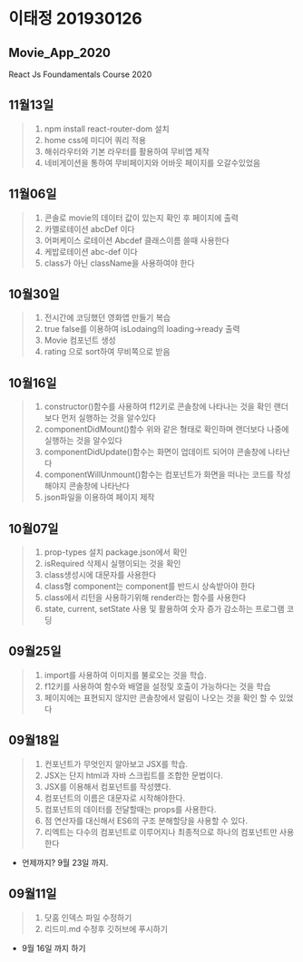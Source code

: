 # 이태정 201930126
## Movie_App_2020

React Js Foundamentals Course 2020
## 11월13일
>1.  npm install react-router-dom 설치
>2.  home css에 미디어 쿼리 적용
>3.  해쉬라우터와 기본 라우터를 활용하여 무비앱 제작
>4.  네비게이션을 통하여 무비페이지와 어바웃 페이지를 오갈수있었음


## 11월06일
>1.  콘솔로 movie의 데이터 값이 있는지 확인 후 페이지에 출력 
>2.  카멜로테이션 abcDef 이다
>3.  어퍼케이스 로테이션 Abcdef 클래스이름 쓸때 사용한다
>4.  케밥로테이션 abc-def 이다
>5.  class가 아닌 className을 사용하여야 한다


## 10월30일
>1.  전시간에 코딩했던 영화앱 만들기 복습
>2.  true false를 이용하여 isLodaing의  loading->ready 출력 
>3.  Movie 컴포넌트 생성
>4.  rating 으로 sort하여 무비쪽으로 받음


## 10월16일
>1.  constructor()함수를 사용하여 f12키로 콘솔창에 나타나는 것을 확인 랜더보다 먼저 실행하는 것을 알수있다
>2.  componentDidMount()함수 위와 같은 형태로 확인하며 랜더보다 나중에 실행하는 것을 알수있다
>3.  componentDidUpdate()함수는 화면이 업데이트 되어야 콘솔창에 나타난다
>4.  componentWillUnmount()함수는 컴포넌트가 화면을 떠나는 코드를 작성 해야지 콘솔창에 나타난다
>5.  json파일을 이용하여 페이지 제작



## 10월07일
>1.  prop-types 설치 package.json에서 확인 
>2.  isRequired 삭제시 실행이되는 것을 확인
>3.  class생성시에 대문자를 사용한다
>4.  class형 component는 component를 반드시 상속받아야 한다
>5.  class에서 리턴을 사용하기위해 render라는 함수를 사용한다
>6.  state, current, setState 사용 및 활용하여 숫자 증가 감소하는 프로그램 코딩



## 09월25일
>1. import를 사용하여 이미지를 불로오는 것을 학습.
>2. f12키를 사용하여 함수와 배열을 설정및 호출이 가능하다는 것을 학습
>3. 페이지에는 표현되지 않지만 콘솔창에서 알림이 나오는 것을 확인 할 수 있었다 


## 09월18일
>1. 컨포넌트가 무엇인지 알아보고 JSX를 학습.
>2. JSX는 단지 html과 자바 스크립트를 조합한 문법이다.
>3. JSX를 이용해서 컴포넌트를 작성헀다.
>4. 컴포넌트의 이름은 대문자로 시작해야한다.
>5. 컴포넌트의 데이터를 전달할때는 props를 사용한다.
>6. 점 연산자를 대신해서 ES6의 구조 분해할당을 사용할 수 있다.
>7. 리엑트는 다수의 컴포넌트로 이루어지나 최종적으로 하나의 컴포넌트만 사용한다
* 언제까지? 9월 23일 까지.

## 09월11일 
>1. 닷홈 인덱스 파일 수정하기
>2. 리드미.md 수정후 깃허브에 푸시하기
* 9월 16일 까지 하기 